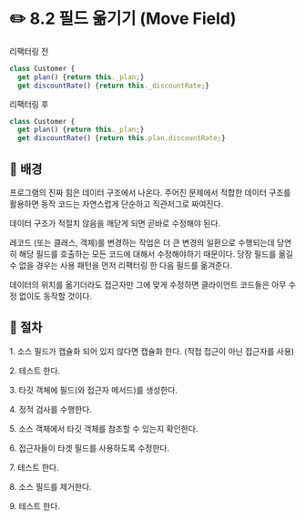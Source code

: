 # ✏️ 8.2 필드 옮기기 (Move Field)

리팩터링 전

```javascript
class Customer {
  get plan() {return this._plan;}
  get discountRate() {return this._discountRate;}
```

리팩터링 후

```javascript
class Customer {
  get plan() {return this._plan;}
  get discountRate() {return this.plan.discountRate;}
```

## 🧷 배경

프로그램의 진짜 힘은 데이터 구조에서 나온다. 주어진 문제에서 적합한 데이터 구조를 활용하면 동작 코드는 자연스럽게 단순하고 직관저그로 짜여진다.

데이터 구조가 적절치 않음을 깨닫게 되면 곧바로 수정해야 된다.

레코드 (또는 클래스, 객체)를 변경하는 작업은 더 큰 변경의 일환으로 수행되는데 당연히 해당 필드를 호출하는 모든 코드에 대해서 수정해야하기 때문이다. 당장 필드를 옮길 수 없을 경우는 사용 패턴을 먼저 리팩터링 한 다음 필드를 옮겨준다.

데이터의 위치를 옮기더라도 접근자만 그에 맞게 수정하면 클라이언트 코드들은 아무 수정 없이도 동작할 것이다.&#x20;

## 🧷 절차

1\. 소스 필드가 캡슐화 되어 있지 않다면 캡슐화 한다. (직접 접근이 아닌 접근자를 사용)

2\. 테스트 한다.

3\. 타깃 객체에 필드(와 접근자 메서드)를 생성한다.

4\. 정적 검사를 수행한다.

5\. 소스 객체에서 타깃 객체를 참조할 수 있는지 확인한다.

6\. 접근자들이 타겟 필드를 사용하도록 수정한다.

7\. 테스트 한다.

8\. 소스 필드를 제거한다.

9\. 테스트 한다.
